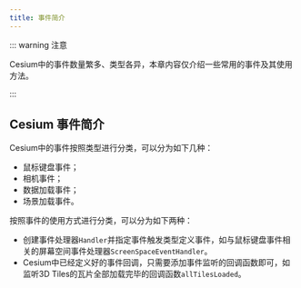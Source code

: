 ```yaml
---
title: 事件简介
---
```


::: warning 注意

Cesium中的事件数量繁多、类型各异，本章内容仅介绍一些常用的事件及其使用方法。

:::
## Cesium 事件简介


Cesium中的事件按照类型进行分类，可以分为如下几种：
- 鼠标键盘事件；
- 相机事件；
- 数据加载事件；
- 场景加载事件。

按照事件的使用方式进行分类，可以分为如下两种：
- 创建事件处理器`Handler`并指定事件触发类型定义事件，如与鼠标键盘事件相关的屏幕空间事件处理器`ScreenSpaceEventHandler`。
- Cesium中已经定义好的事件回调，只需要添加事件监听的回调函数即可，如监听3D Tiles的瓦片全部加载完毕的回调函数`allTilesLoaded`。